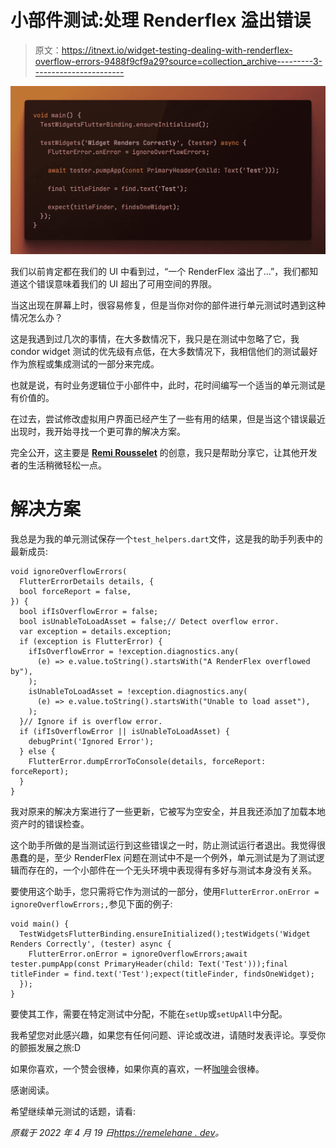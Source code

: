 # 小部件测试:处理 Renderflex 溢出错误

> 原文：<https://itnext.io/widget-testing-dealing-with-renderflex-overflow-errors-9488f9cf9a29?source=collection_archive---------3----------------------->

![](img/2c78e240060d6a6f75f1fca5a6f53268.png)

我们以前肯定都在我们的 UI 中看到过，“一个 RenderFlex 溢出了…”，我们都知道这个错误意味着我们的 UI 超出了可用空间的界限。

当这出现在屏幕上时，很容易修复，但是当你对你的部件进行单元测试时遇到这种情况怎么办？

这是我遇到过几次的事情，在大多数情况下，我只是在测试中忽略了它，我 condor widget 测试的优先级有点低，在大多数情况下，我相信他们的测试最好作为旅程或集成测试的一部分来完成。

也就是说，有时业务逻辑位于小部件中，此时，花时间编写一个适当的单元测试是有价值的。

在过去，尝试修改虚拟用户界面已经产生了一些有用的结果，但是当这个错误最近出现时，我开始寻找一个更可靠的解决方案。

完全公开，这主要是 [**Remi Rousselet**](https://twitter.com/remi_rousselet) 的创意，我只是帮助分享它，让其他开发者的生活稍微轻松一点。

# 解决方案

我总是为我的单元测试保存一个`test_helpers.dart`文件，这是我的助手列表中的最新成员:

```
void ignoreOverflowErrors(
  FlutterErrorDetails details, {
  bool forceReport = false,
}) {
  bool ifIsOverflowError = false;
  bool isUnableToLoadAsset = false;// Detect overflow error.
  var exception = details.exception;
  if (exception is FlutterError) {
    ifIsOverflowError = !exception.diagnostics.any(
      (e) => e.value.toString().startsWith("A RenderFlex overflowed by"),
    );
    isUnableToLoadAsset = !exception.diagnostics.any(
      (e) => e.value.toString().startsWith("Unable to load asset"),
    );
  }// Ignore if is overflow error.
  if (ifIsOverflowError || isUnableToLoadAsset) {
    debugPrint('Ignored Error');
  } else {
    FlutterError.dumpErrorToConsole(details, forceReport: forceReport);
  }
}
```

我对原来的解决方案进行了一些更新，它被写为空安全，并且我还添加了加载本地资产时的错误检查。

这个助手所做的是当测试运行到这些错误之一时，防止测试运行者退出。我觉得很愚蠢的是，至少 RenderFlex 问题在测试中不是一个例外，单元测试是为了测试逻辑而存在的，一个小部件在一个无头环境中表现得有多好与测试本身没有关系。

要使用这个助手，您只需将它作为测试的一部分，使用`FlutterError.onError = ignoreOverflowErrors;,`参见下面的例子:

```
void main() {
  TestWidgetsFlutterBinding.ensureInitialized();testWidgets('Widget Renders Correctly', (tester) async {
    FlutterError.onError = ignoreOverflowErrors;await tester.pumpApp(const PrimaryHeader(child: Text('Test')));final titleFinder = find.text('Test');expect(titleFinder, findsOneWidget);
  });
}
```

要使其工作，需要在特定测试中分配，不能在`setUp`或`setUpAll`中分配。

我希望您对此感兴趣，如果您有任何问题、评论或改进，请随时发表评论。享受你的颤振发展之旅:D

如果你喜欢，一个赞会很棒，如果你真的喜欢，一杯[咖啡](https://www.buymeacoffee.com/remelehane)会很棒。

感谢阅读。

希望继续单元测试的话题，请看:

*原载于 2022 年 4 月 19 日*[*https://remelehane . dev*](https://remelehane.dev/posts/widget-testing-rendeflex-overflow/)*。*
